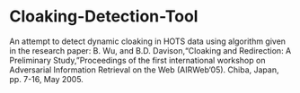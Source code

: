 # Cloaking-Detection-Tool
An attempt to detect dynamic cloaking in HOTS data using algorithm given in the research paper: B. Wu, and B.D. Davison,“Cloaking and Redirection: A Preliminary Study,”Proceedings of the first international workshop on Adversarial Information Retrieval on the Web (AIRWeb‘05). Chiba, Japan, pp. 7-16, May 2005.
